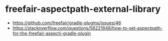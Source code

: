 # freefair-aspectpath-external-library
* https://github.com/freefair/gradle-plugins/issues/46
* https://stackoverflow.com/questions/56221848/how-to-set-aspectpath-for-the-freefair-aspectj-gradle-plugin
